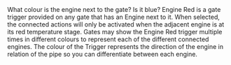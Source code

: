 <lore>
What colour is the engine next to the gate? Is it blue?
</lore>
<no_lore>
Engine Red is a gate trigger provided on any gate that has an Engine next to it.
</no_lore>

<chapter name="Requirements"/>
When selected, the connected actions will only be activated when the adjacent engine is at its red temperature stage.

<chapter name="Trigger directions"/>
Gates may show the Engine Red trigger multiple times in different colours to represent each of the different connected engines.
The colour of the Trigger represents the direction of the engine in relation of the pipe so you can differentiate between each engine.